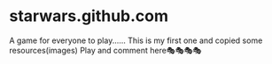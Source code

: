 # starwars.github.com
A game for everyone to play...... This is my first one and copied some resources(images)
Play and comment here🎭🎭🎭🎭
